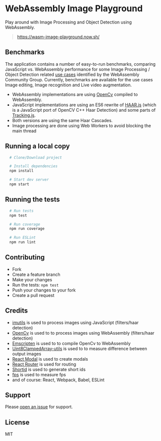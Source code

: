 # WebAssembly Image Playground
Play around with Image Processing and Object Detection using WebAssembly. 

> https://wasm-image-playground.now.sh/

Benchmarks
----------
The application contains a number of easy-to-run benchmarks, comparing JavaScript vs. WebAssembly
performance for some Image Processing / Object Detection related [use cases](http://webassembly.org/docs/use-cases/)
identified by the WebAssembly Community Group. Currently, benchmarks are available for the use cases
Image editing, Image recognition and Live video augmentation.  

- WebAssembly implementations are using [OpenCv]() compiled to WebAssembly.
- JavaScript implementations are using an ES6 rewrite of [HAAR.js](https://github.com/foo123/HAAR.js/) (which is a JavaScript port of OpenCV C++ Haar Detection) and some parts of [Tracking.js](https://github.com/eduardolundgren/tracking.js).
- Both versions are using the same Haar Cascades.
- Image processing are done using Web Workers to avoid blocking the main thread

Running a local copy
------------------
```bash
  # Clone/Download project

  # Install dependencies
  npm install

  # Start dev server
  npm start
```

Running the tests
-----------------
```bash
  # Run tests
  npm test

  # Run coverage
  npm run coverage

  # Run ESLint
  npm run lint
```

Contributing
------------
- Fork
- Create a feature branch
- Make your changes
- Run the tests: `npm test`
- Push your changes to your fork
- Create a pull request

Credits
-------
- [imutils](https://github.com/ollelauribostrom/imutils) is used to process images using JavaScript (filters/haar detection)
- [OpenCv](https://github.com/opencv/opencv) is used to to process images using WebAssembly (filters/haar detection)
- [Emscripten](https://github.com/kripken/emscripten) is used to to compile OpenCv to WebAssembly
- [Uint8ClampedArray-utils](https://github.com/ollelauribostrom/Uint8ClampedArray-utils) is used to to measure difference between output images
- [React Modal](https://github.com/reactjs/react-modal) is used to create modals
- [React Router](https://github.com/ReactTraining/react-router) is used for routing
- [Shortid](https://github.com/dylang/shortid) is used to generate short ids
- [fps](https://github.com/hughsk/fps) is used to measure fps
- and of course: React, Webpack, Babel, ESLint

Support
-------
Please [open an issue](https://github.com/ollelauribostrom/wasm-image-playground/issues/new) for support.

License
-------
MIT
